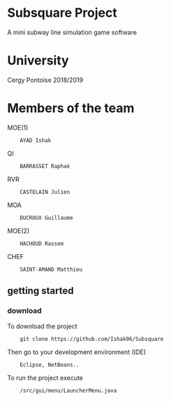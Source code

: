 # Subsquare Project
A mini subway line simulation game software

# University
Cergy Pontoise 2018/2019

# Members of the team
MOE(1)
```
	AYAD Ishak
```
QI
```
	BARRASSET Raphaë
```
RVR
```
	CASTELAIN Julien
```
MOA
```
	DUCROUX Guillaume
```
MOE(2)
```
	HACHOUD Rassem
```
CHEF
```
	SAINT-AMAND Matthieu
```
## getting started
### download
To download the project
```
	git clone https://github.com/Ishak96/Subsquare
```
Then go to your development environment (IDE)
```
	Eclipse, NetBeans..
```
To run the project execute
```
	/src/gui/menu/LauncherMenu.java
```
